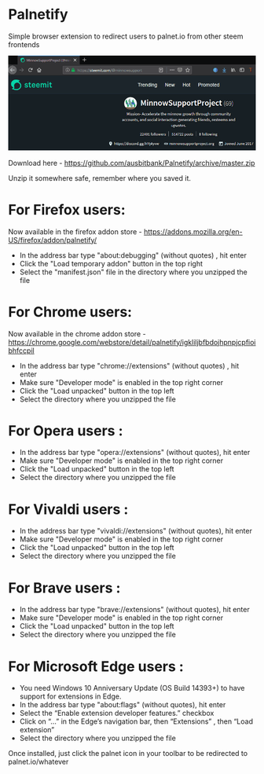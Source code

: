 # Palnetify
Simple browser extension to redirect users to palnet.io from other steem frontends

![Palnetify Example](https://raw.githubusercontent.com/ausbitbank/Palnetify/master/extension.gif)

Download here - https://github.com/ausbitbank/Palnetify/archive/master.zip

Unzip it somewhere safe, remember where you saved it.

# For Firefox users: 

Now available in the firefox addon store - https://addons.mozilla.org/en-US/firefox/addon/palnetify/

- In the address bar type "about:debugging" (without quotes) , hit enter
- Click the "Load temporary addon" button in the top right
- Select the "manifest.json" file in the directory where you unzipped the file

# For Chrome users:
Now available in the chrome addon store - https://chrome.google.com/webstore/detail/palnetify/igkliljbfbdojhpnpjcpfioibhfccpil

- In the address bar type "chrome://extensions" (without quotes) , hit enter
- Make sure "Developer mode" is enabled in the top right corner
- Click the "Load unpacked" button in the top left
- Select the directory where you unzipped the file

# For Opera users : 
- In the address bar type "opera://extensions" (without quotes), hit enter
- Make sure "Developer mode" is enabled in the top right corner
- Click the "Load unpacked" button in the top left
- Select the directory where you unzipped the file

# For Vivaldi users : 
- In the address bar type "vivaldi://extensions" (without quotes), hit enter
- Make sure "Developer mode" is enabled in the top right corner
- Click the "Load unpacked" button in the top left
- Select the directory where you unzipped the file

# For Brave users :
- In the address bar type "brave://extensions" (without quotes), hit enter
- Make sure "Developer mode" is enabled in the top right corner
- Click the "Load unpacked" button in the top left
- Select the directory where you unzipped the file

# For Microsoft Edge users :
- You need Windows 10 Anniversary Update (OS Build 14393+) to have support for extensions in Edge.
- In the address bar type "about:flags" (without quotes), hit enter
- Select the “Enable extension developer features.” checkbox
- Click on “…” in the Edge’s navigation bar, then “Extensions” , then “Load extension”
- Select the directory where you unzipped the file

Once installed, just click the palnet icon in your toolbar to be redirected to palnet.io/whatever

